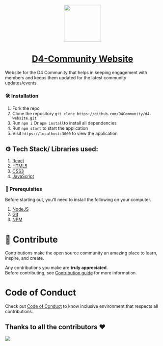 
<p align="center">
<img src="https://user-images.githubusercontent.com/85388413/220329457-fad38629-4100-4703-843c-125ef2bd1c3d.png" height="120">
</p>

<h1  align= "center"><a href="https://d4community.netlify.app/">D4-Community Website</a></h1>
Website for the D4 Community that helps in keeping engagement with members and keeps them updated for the latest community updates/events.

### 🛠️ Installation

1. Fork the repo
2. Clone the repository `git clone https://github.com/D4Community/d4-website.git `
3. Run `npm i` Or `npm install`to install all dependencies
4. Run `npm start` to start the application
5. Visit `https://localhost:3000` to view the application


## ⚙️ Tech Stack/ Libraries used:
1. [React](https://reactjs.org/)
2. [HTML5](https://developer.mozilla.org/en-US/docs/Glossary/HTML5)
3. [CSS3](https://developer.mozilla.org/en-US/docs/Web/CSS)
4. [JavaScript](https://developer.mozilla.org/en-US/docs/Web/JavaScript)


### 🧾 Prerequisites

Before starting out, you'll need to install the following on your computer.

1. [NodeJS](https://nodejs.org/en/download/)
2. [Git](https://git-scm.com/downloads)
3. [NPM](https://www.npmjs.com/)



# 🚀 Contribute

Contributions make the open source community an amazing place to learn, inspire, and create.

Any contributions you make are **truly appreciated**.<br>
Before contributing, see <a href="https://github.com/D4Community/d4-website/blob/master/CONTRIBUTING.md">Contribution guide</a> for more information.

# Code of Conduct

Check out <a href="https://github.com/D4Community/d4-website/blob/master/CODE_OF_CONDUCT.md">Code of Conduct</a> to know inclusive environment that respects all contributions.


## Thanks to all the contributors ❤️

<img src="https://contrib.rocks/image?repo=D4Community/d4-website"/>
